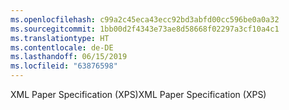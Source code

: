 ```yaml
---
ms.openlocfilehash: c99a2c45eca43ecc92bd3abfd00cc596be0a0a32
ms.sourcegitcommit: 1bb00d2f4343e73ae8d58668f02297a3cf10a4c1
ms.translationtype: HT
ms.contentlocale: de-DE
ms.lasthandoff: 06/15/2019
ms.locfileid: "63876598"
---
```

<span data-ttu-id="88528-101">XML Paper Specification (XPS)</span><span class="sxs-lookup"><span data-stu-id="88528-101">XML Paper Specification (XPS)</span></span>